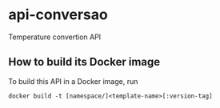 # api-conversao
Temperature convertion API

## How to build its Docker image
To build this API in a Docker image, run

`docker build -t [namespace/]<template-name>[:version-tag]`

